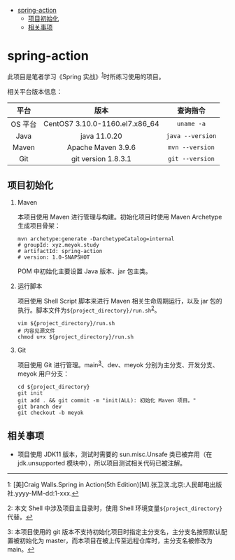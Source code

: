 - [spring-action](#spring-action)
  - [项目初始化](#项目初始化)
  - [相关事项](#相关事项)

# spring-action

此项目是笔者学习《Spring 实战》<sup id="SpringInAction">[1](#footnote1)</sup>时所练习使用的项目。

相关平台版本信息：

|  平台   |              版本              |     查询指令     |
| :-----: | :----------------------------: | :--------------: |
| OS 平台 | CentOS7 3.10.0-1160.el7.x86_64 |    `uname -a`    |
|  Java   |          java 11.0.20          | `java --version` |
|  Maven  |       Apache Maven 3.9.6       | `mvn --version`  |
|   Git   |      git version 1.8.3.1       | `git --version`  |

## 项目初始化

1. Maven

   本项目使用 Maven 进行管理与构建。初始化项目时使用 Maven Archetype 生成项目骨架：

   ```shell
   mvn archetype:generate -DarchetypeCatalog=internal
   # groupId: xyz.meyok.study
   # artifactId: spring-action
   # version: 1.0-SNAPSHOT
   ```

   POM 中初始化主要设置 Java 版本、jar 包主类。

2. 运行脚本

   项目使用 Shell Script 脚本来进行 Maven 相关生命周期运行，以及 jar 包的执行。脚本文件为`${project_directory}/run.sh`<sup id="ProjectDirectory">[2](#footnote2)</sup>。

   ```shell
   vim ${project_directory}/run.sh
   # 内容见源文件
   chmod u+x ${project_directory}/run.sh
   ```

3. Git

   项目使用 Git 进行管理。main<sup id="MainBranchName">[3](#footnote3)</sup>、dev、meyok 分别为主分支、开发分支、meyok 用户分支：

   ```shell
   cd ${project_directory}
   git init
   git add . && git commit -m "init(ALL): 初始化 Maven 项目。"
   git branch dev
   git checkout -b meyok
   ```

## 相关事项

- 项目使用 JDK11 版本，测试时需要的 sun.misc.Unsafe 类已被弃用（在 jdk.unsupported 模块中），所以项目测试相关代码已被注解。

---

<a id="footnote1">1</a>: [美]Craig Walls.Spring in Action(5th Edition)[M].张卫滨.北京:人民邮电出版社.yyyy-MM-dd:1-xxx.[↩](#SpringInAction)

<a id="footnote2">2</a>: 本文 Shell 中涉及项目主目录时，使用 Shell 环境变量`${project_directory}`代替。[↩](#ProjectDirectory)

<a id="footnote3">3</a>: 本项目使用的 git 版本不支持初始化项目时指定主分支名，主分支名按照默认配置被初始化为 master，而本项目在被上传至远程仓库时，主分支名被修改为 main。[↩](#MainBranchName)
